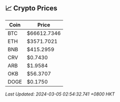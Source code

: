 ## 📈 Crypto Prices

| Coin | Price |
| ---- | ----- |
| BTC | $66612.7346 |
| ETH | $3571.7021 |
| BNB | $415.2959 |
| CRV | $0.7430 |
| ARB | $1.9584 |
| OKB | $56.3707 |
| DOGE | $0.1750 |

_Last Updated: 2024-03-05 02:54:32.741 +0800 HKT_